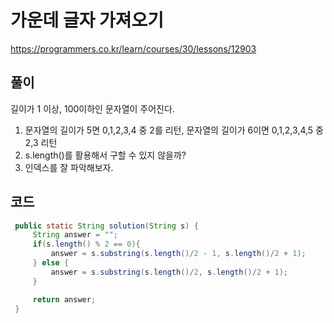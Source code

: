 # 가운데 글자 가져오기

https://programmers.co.kr/learn/courses/30/lessons/12903

## 풀이

길이가 1 이상, 100이하인 문자열이 주어진다.

1. 문자열의 길이가 5면 0,1,2,3,4 중 2를 리턴, 문자열의 길이가 6이면 0,1,2,3,4,5 중 2,3 리턴
2. s.length()를 활용해서 구할 수 있지 않을까?
3. 인덱스를 잘 파악해보자.

## 코드

```java
 public static String solution(String s) {
     String answer = "";
     if(s.length() % 2 == 0){
         answer = s.substring(s.length()/2 - 1, s.length()/2 + 1);
     } else {
         answer = s.substring(s.length()/2, s.length()/2 + 1);
     }

     return answer;
 }
```